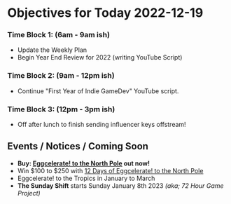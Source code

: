 # Objectives for Today 2022-12-19

### Time Block 1: (6am - 9am ish)
- Update the Weekly Plan
- Begin Year End Review for 2022 (writing YouTube Script)

### Time Block 2: (9am - 12pm ish)
- Continue "First Year of Indie GameDev" YouTube script.

### Time Block 3: (12pm - 3pm ish)
- Off after lunch to finish sending influencer keys offstream!

## Events / Notices / Coming Soon

- **Buy: [Eggcelerate! to the North Pole](https://store.steampowered.com/app/2216320/Eggcelerate_to_the_North_Pole/) out now!**
- Win $100 to $250 with [12 Days of Eggcelerate! to the North Pole](https://tyrebyt.es/12days)
- Eggcelerate! to the Tropics in January to March
- **The Sunday Shift** starts Sunday January 8th 2023 _(aka; 72 Hour Game Project)_
